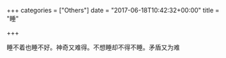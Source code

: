 +++
categories = ["Others"]
date = "2017-06-18T10:42:32+00:00"
title = "睡"

+++


睡不着也睡不好。神奇又难得。不想睡却不得不睡。矛盾又为难